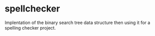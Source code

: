 # spellchecker
Implentation of the binary search tree data structure then using it for a spelling checker project.

